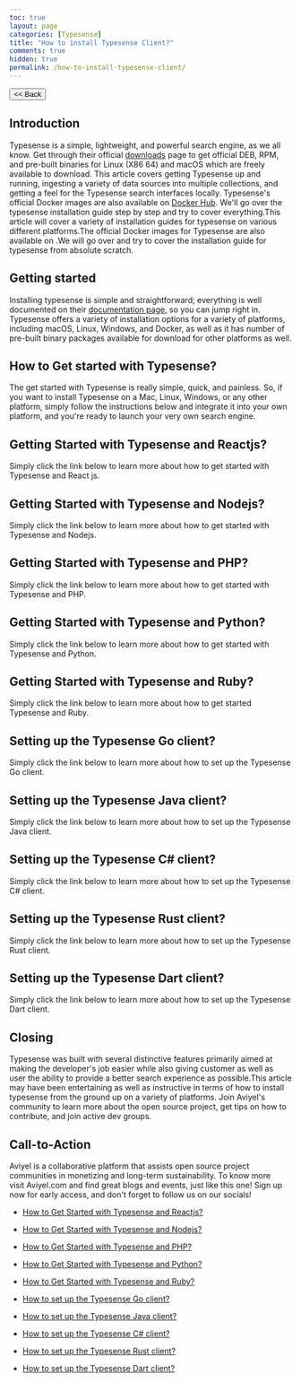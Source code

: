 ```yaml
---
toc: true
layout: page
categories: [Typesense]
title: "How to install Typesense Client?"
comments: true
hidden: true
permalink: /how-to-install-typesense-client/
---
```


<button class="back-button" onclick="window.history.back()"><< Back</button>

## Introduction

Typesense is a simple, lightweight, and powerful search engine, as we all know. Get through their official [downloads](https://typesense.org/downloads/) page to get official DEB, RPM, and pre-built binaries for Linux (X86 64) and macOS which are freely available to download. This article covers getting Typesense up and running, ingesting a variety of data sources into multiple collections, and getting a feel for the Typesense search interfaces locally. Typesense's official Docker images are also available on [Docker Hub](https://hub.docker.com/r/typesense/typesense). We'll go over the typesense installation guide step by step and try to cover everything.This article will cover a variety of installation guides for typesense on various different platforms.The official Docker images for Typesense are also available on .We will go over and try to cover the installation guide for typesense from absolute scratch.

## Getting started

Installing typesense is simple and straightforward; everything is well documented on their [documentation page](https://typesense.org/docs/guide/install-typesense.html), so you can jump right in. Typesense offers a variety of installation options for a variety of platforms, including macOS, Linux, Windows, and Docker, as well as it has number of pre-built binary packages available for download for other platforms as well.

## How to Get started with Typesense?

The get started with Typesense is really simple, quick, and painless. So, if you want to install Typesense on a Mac, Linux, Windows, or any other platform, simply follow the instructions below and integrate it into your own platform, and you're ready to launch your very own search engine.

## Getting Started with Typesense and Reactjs?

Simply click the link below to learn more about how to get started with Typesense and React js.

## Getting Started with Typesense and Nodejs?

Simply click the link below to learn more about how to get started with Typesense and Nodejs.

## Getting Started with Typesense and PHP?

Simply click the link below to learn more about how to get started with Typesense and PHP.

## Getting Started with Typesense and Python?

Simply click the link below to learn more about how to get started with Typesense and Python.

## Getting Started with Typesense and Ruby?

Simply click the link below to learn more about how to get started Typesense and Ruby.

## Setting up the Typesense Go client?

Simply click the link below to learn more about how to set up the Typesense Go client.

## Setting up the Typesense Java client?

Simply click the link below to learn more about how to set up the Typesense Java client.

## Setting up the Typesense C# client?

Simply click the link below to learn more about how to set up the Typesense C# client.

## Setting up the Typesense Rust client?

Simply click the link below to learn more about how to set up the Typesense Rust client.

## Setting up the Typesense Dart client?

Simply click the link below to learn more about how to set up the Typesense Dart client.

## Closing

Typesense was built with several distinctive features primarily aimed at making the developer's job easier while also giving customer as well as user the ability to provide a better search experience as possible.This article may have been entertaining as well as instructive in terms of how to install typesense from the ground up on a variety of platforms. Join Aviyel's community to learn more about the open source project, get tips on how to contribute, and join active dev groups.

## Call-to-Action

Aviyel is a collaborative platform that assists open source project communities in monetizing and long-term sustainability. To know more visit Aviyel.com and find great blogs and events, just like this one! Sign up now for early access, and don't forget to follow us on our socials!

<ul>
<li><p><a href="https://aviyeldevrel.github.io/Aviyel-Blogs-Review/how-to-get-started-with-typesense-react/">How to Get Started with Typesense and Reactjs?</a><p>
<li><p><a href="https://aviyeldevrel.github.io/Aviyel-Blogs-Review/how-to-get-started-with-typesense-node/">How to Get Started with Typesense and Nodejs?</a><p>
<li><p><a href="https://aviyeldevrel.github.io/Aviyel-Blogs-Review/how-to-get-started-with-typesense-php/">How to Get Started with Typesense and PHP?</a><p>
<li><p><a href="https://aviyeldevrel.github.io/Aviyel-Blogs-Review/how-to-get-started-with-typesense-python/">How to Get Started with Typesense and Python?</a><p>
<li><p><a href="https://aviyeldevrel.github.io/Aviyel-Blogs-Review/how-to-get-started-with-typesense-ruby/">How to Get Started with Typesense and Ruby?</a><p>
<li><p><a href="https://aviyeldevrel.github.io/Aviyel-Blogs-Review/how-to-set-up-typesense-go-client/">How to set up the Typesense Go client?</a><p>
<li><p><a href="https://aviyeldevrel.github.io/Aviyel-Blogs-Review/how-to-set-up-typesense-java-client/">How to set up the Typesense Java client?</a><p>
<li><p><a href="https://aviyeldevrel.github.io/Aviyel-Blogs-Review/how-to-set-up-typesense-csharp-client/">How to set up the Typesense C# client?</a><p>
<li><p><a href="https://aviyeldevrel.github.io/Aviyel-Blogs-Review/how-to-set-up-typesense-rust-client/">How to set up the Typesense Rust client?</a><p>
<li><p><a href="https://aviyeldevrel.github.io/Aviyel-Blogs-Review/how-to-set-up-typesense-dart-client/">How to set up the Typesense Dart client?</a><p>
